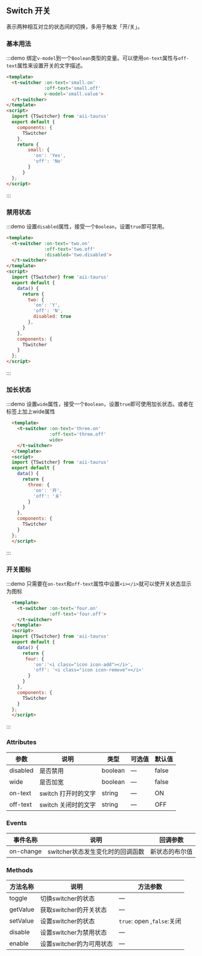 <script>
  import {TSwitcher} from 'aii-taurus'
  export default {
    data () {
      return {
        small: {
          'on': 'Yes',
          'off': 'No',
          value: false
        },
        two: {
          'on': 'Y',
          'off': 'N',
          disabled: true
        },
        three: {
          'on': '开',
          'off': '关'
        },
        four: {
          'on':'<i class="icon-add"/>',
          'off': '<i class=" icon-remove"/>'
        }
      }
    },
    components: {
      TSwitcher
    }
  };
</script>
## Switch 开关

表示两种相互对立的状态间的切换，多用于触发「开/关」。

### 基本用法

:::demo 绑定`v-model`到一个`Boolean`类型的变量。可以使用`on-text`属性与`off-text`属性来设置开关的文字描述。

```html
<template>
  <t-switcher :on-text='small.on' 
              :off-text='small.off' 
              v-model='small.value'>
  </t-switcher>
</template>
<script>
  import {TSwitcher} from 'aii-taurus'
  export default {
    components: {
      TSwitcher
    },
    return {
        small: {
          'on': 'Yes',
          'off': 'No'
        }
      }
  };
</script>
```


:::
### 禁用状态

:::demo 设置`disabled`属性，接受一个`Boolean`，设置`true`即可禁用。

```html
<template>
  <t-switcher :on-text='two.on' 
              :off-text='two.off' 
              :disabled='two.disabled'>
  </t-switcher>
</template>
<script>
  import {TSwitcher} from 'aii-taurus'
  export default {
    data() {
      return {
        two: {
          'on': 'Y',
          'off': 'N',
          disabled: true
        },
      }
    },
    components: {
      TSwitcher
    }
  };
</script>
```
:::
### 加长状态

:::demo 设置`wide`属性，接受一个`Boolean`，设置`true`即可使用加长状态。或者在标签上加上wide属性

```html
  <template>
    <t-switcher :on-text='three.on' 
                :off-text='three.off' 
                wide>
    </t-switcher>
  </template>
  <script>
  import {TSwitcher} from 'aii-taurus'
  export default {
    data() {
      return {
        three: {
          'on': '开',
          'off': '关'
        }
      }
    },
    components: {
      TSwitcher
    }
  };
  </script>
```
:::

### 开关图标
:::demo 只需要在`on-text`和`off-text`属性中设置`<i></i>`就可以使开关状态显示为图标
```html
  <template>
    <t-switcher :on-text='four.on' 
                :off-text='four.off'>
    </t-switcher>
  </template>
  <script>
  import {TSwitcher} from 'aii-taurus'
  export default {
    data() {
      return {
       four: {
          'on':'<i class="icon icon-add"></i>',
          'off': '<i class="icon icon-remove"></i>'
        }
      }
    },
    components: {
      TSwitcher
    }
  };
  </script>
```
:::
### Attributes

| 参数      | 说明    | 类型      | 可选值       | 默认值   |
|---------- |-------- |---------- |-------------  |-------- |
| disabled  | 是否禁用    | boolean   | — | false   |
| wide  | 是否加宽    | boolean   | — | false |
| on-text  | switch 打开时的文字    | string   | — | ON |
| off-text  | switch 关闭时的文字    | string   | — | OFF |

### Events
| 事件名称      | 说明    | 回调参数      |
|---------- |-------- |---------- |
| on-change  | switcher状态发生变化时的回调函数    | 新状态的布尔值 |


### Methods 
| 方法名称      | 说明    | 方法参数      |
|---------- |-------- |---------- |
| toggle | 切换switcher的状态| — |
| getValue | 获取switcher的开关状态| — |
| setValue | 设置switcher的状态| `true`: open ,`false`:关闭 |
| disable | 设置switcher为禁用状态| — |
| enable | 设置switcher的为可用状态| — |